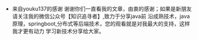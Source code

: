 - 来自youku137的感谢
    谢谢你们一直看我的文章，由衷的感谢；如果是新朋友请关注我的微信公众号【知识追寻者】,致力于分享java前
    沿成熟技术，java原理，springboot,分布式等后端技术，您的观看就是对我最大的支持，这样我才更有动力
    学习新技术分享给大家。
